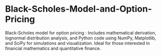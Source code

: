 # Black-Scholes-Model-and-Option-Pricing
Black-Scholes model for option pricing : Includes mathematical derivation, lognormal distribution analysis, and Python code using NumPy, Matplotlib, and SciPy for simulations and visualization. Ideal for those interested in financial mathematics and quantitative finance.
